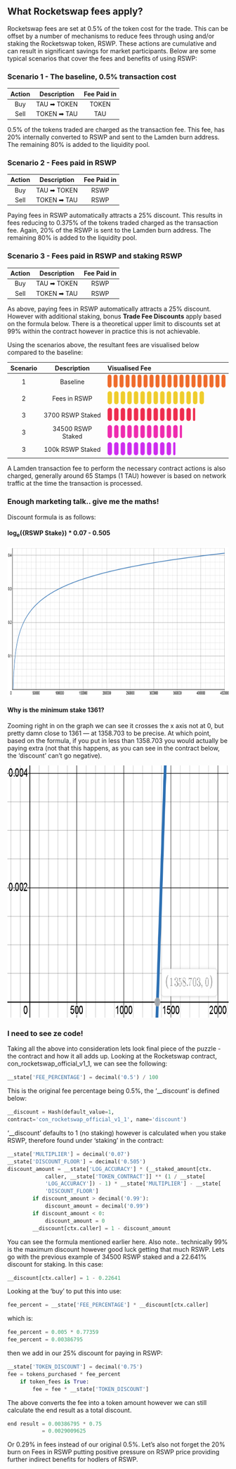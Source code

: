 ## What Rocketswap fees apply?

Rocketswap fees are set at 0.5% of the token cost for the trade.  This can be offset by a number of mechanisms to reduce fees through using and/or staking the Rocketswap token, RSWP. These actions are cumulative and can result in significant savings for market participants. Below are some typical scenarios that cover the fees and benefits of using RSWP:

### Scenario 1 - The baseline, 0.5% transaction cost

|Action|Description|Fee Paid in|
|:---:|:---:|:---:|
|Buy|TAU ➡ TOKEN| TOKEN|
|Sell|TOKEN ➡ TAU| TAU|

0.5% of the tokens traded are charged as the transaction fee. This fee, has 20% internally converted to RSWP and sent to the Lamden burn address.  The remaining 80% is added to the liquidity pool.  

### Scenario 2 - Fees paid in RSWP

|Action|Description|Fee Paid in|
|:---:|:---:|:---:|
|Buy|TAU ➡ TOKEN| RSWP|
|Sell|TOKEN ➡ TAU| RSWP|

Paying fees in RSWP automatically attracts a 25% discount.  This results in fees reducing to 0.375% of the tokens traded charged as the transaction fee.  Again, 20% of the RSWP is sent to the Lamden burn address. The remaining 80% is added to the liquidity pool.  

### Scenario 3 - Fees paid in RSWP and staking RSWP

|Action|Description|Fee Paid in|
|:---:|:---:|:---:|
|Buy|TAU ➡ TOKEN| RSWP|
|Sell|TOKEN ➡ TAU| RSWP|

As above, paying fees in RSWP automatically attracts a 25% discount.  However with additional staking, bonus **Trade Fee Discounts** apply based on the formula below.  There is a theoretical upper limit to discounts set at 99% within the contract however in practice this is not achievable.

Using the scenarios above, the resultant fees are visualised below compared to the baseline:

|Scenario|Description|Visualised Fee|
|:---:|:---:|:---|
|1|Baseline|<img src="./static/Fees_Scenario1.png" height=30 width=295></img> |
|2|Fees in RSWP|<img src="./static/Fees_Scenario2.png" height=30 width=220></img> |
|3|3700 RSWP Staked|<img src="./static/Fees_Scenario3.png" height=30 width=200></img> |
|3|34500 RSWP Staked|<img src="./static/Fees_Scenario4.png" height=30 width=170></img> |
|3|100k RSWP Staked|<img src="./static/Fees_Scenario5.png" height=30 width=155></img> |

A Lamden transaction fee to perform the necessary contract actions is also charged, generally around 65 Stamps (1 TAU) however is based on network traffic at the time the transaction is processed.

### Enough marketing talk.. give me the maths!

Discount formula is as follows:  
#### log<sub>e</sub>({RSWP Stake}) * 0.07 - 0.505
<img src="./static/Fees_RSWPfeeformula.png" height=341 width=857></img>

#### Why is the minimum stake 1361?
Zooming right in on the graph we can see it crosses the x axis not at 0, but pretty damn close to 1361 — at 1358.703 to be precise. At which point, based on the formula, if you put in less than 1358.703 you would actually be paying extra (not that this happens, as you can see in the contract below, the ‘discount’ can’t go negative).

<img src="./static/Fees_graphzoom.png" height=574 width=762></img>
### I need to see ze code!
Taking all the above into consideration lets look final piece of the puzzle - the contract and how it all adds up. Looking at the Rocketswap contract, con_rocketswap_official_v1_1, we can see the following:  
```python
__state['FEE_PERCENTAGE'] = decimal('0.5') / 100
```

This is the original fee percentage being 0.5%, the ‘__discount’ is defined below:  
```python
__discount = Hash(default_value=1, 
contract='con_rocketswap_official_v1_1', name='discount')
```

‘__discount’ defaults to 1 (no staking) however is calculated when you stake RSWP, therefore found under ‘staking’ in the contract:  
```python
__state['MULTIPLIER'] = decimal('0.07')  
__state['DISCOUNT_FLOOR'] = decimal('0.505')  
discount_amount = __state['LOG_ACCURACY'] * (__staked_amount[ctx.  
            caller, __state['TOKEN_CONTRACT']] ** (1 / __state[  
            'LOG_ACCURACY']) - 1) * __state['MULTIPLIER'] - __state[  
            'DISCOUNT_FLOOR']  
        if discount_amount > decimal('0.99'):  
            discount_amount = decimal('0.99')  
        if discount_amount < 0:  
            discount_amount = 0  
        __discount[ctx.caller] = 1 - discount_amount
```
        
You can see the formula mentioned earlier here. Also note.. technically 99% is the maximum discount however good luck getting that much RSWP. Lets go with the previous example of 34500 RSWP staked and a 22.641% discount for staking. In this case:  
```python
__discount[ctx.caller] = 1 - 0.22641
```

Looking at the ‘buy’ to put this into use:  
```python
fee_percent = __state['FEE_PERCENTAGE'] * __discount[ctx.caller]
```

which is:  
```python
fee_percent = 0.005 * 0.77359  
fee_percent = 0.00386795
```

then we add in our 25% discount for paying in RSWP:  
```python
__state['TOKEN_DISCOUNT'] = decimal('0.75')  
fee = tokens_purchased * fee_percent  
    if token_fees is True:  
        fee = fee * __state['TOKEN_DISCOUNT']
```
        
The above converts the fee into a token amount however we can still calculate the end result as a total discount.
```python
end result = 0.00386795 * 0.75  
           = 0.0029009625
```
           
Or 0.29% in fees instead of our original 0.5%.
Let’s also not forget the 20% burn on Fees in RSWP putting positive pressure on RSWP price providing further indirect benefits for hodlers of RSWP.

